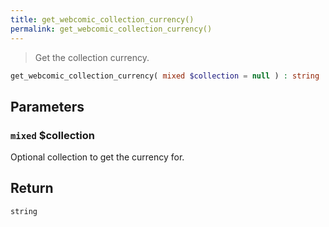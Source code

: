 ```yaml
---
title: get_webcomic_collection_currency()
permalink: get_webcomic_collection_currency()
---
```


> Get the collection currency.

```php
get_webcomic_collection_currency( mixed $collection = null ) : string
```

## Parameters

### `mixed` $collection
Optional collection to get the currency for.

## Return

`string`
